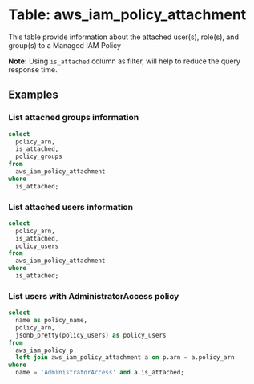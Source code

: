 # Table: aws_iam_policy_attachment

This table provide information about the attached user(s), role(s), and group(s) to a Managed IAM Policy

**Note:** Using `is_attached` column as filter, will help to reduce the query response time.

## Examples

### List attached groups information

```sql
select
  policy_arn,
  is_attached,
  policy_groups
from
  aws_iam_policy_attachment
where
  is_attached;
```

### List attached users information

```sql
select
  policy_arn,
  is_attached,
  policy_users
from
  aws_iam_policy_attachment
where
  is_attached;
```

### List users with AdministratorAccess policy

```sql
select
  name as policy_name, 
  policy_arn, 
  jsonb_pretty(policy_users) as policy_users
from
  aws_iam_policy p
  left join aws_iam_policy_attachment a on p.arn = a.policy_arn 
where
  name = 'AdministratorAccess' and a.is_attached;
```
